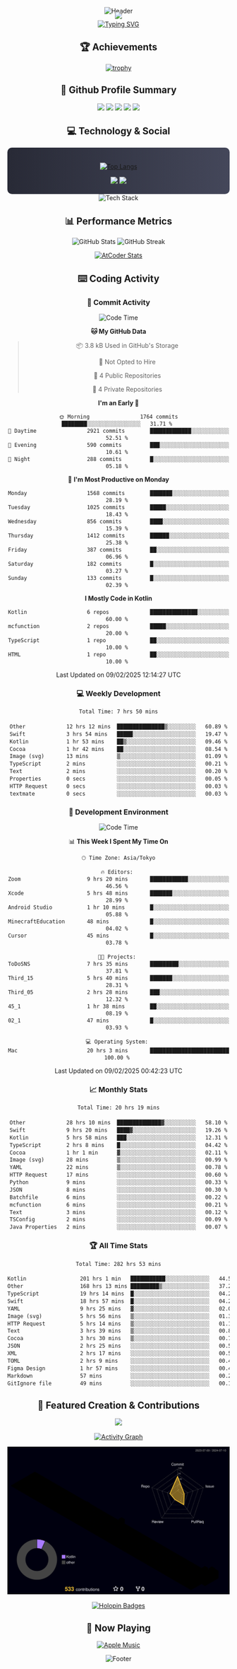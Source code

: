 <div align="center">
  
![Header](https://capsule-render.vercel.app/api?type=waving&color=gradient&customColorList=12&height=300&section=header&text=Welcome%20to%20Batapii's%20Universe&fontSize=50&animation=fadeIn&fontAlignY=40&desc=Android%20Developer%20|%20Kotlin%20LOVE%20)

<div style="margin-top: -20px;">
  <img src="https://readme-typing-svg.herokuapp.com/?lines=Crafting+Android+Experiences;Building+Tomorrow's+Apps+Today;Always+Learning,+Always+Growing&font=Fira%20Code&center=true&width=440&height=45&color=f75c7e&vCenter=true&size=22&pause=1000">
</div>

<a href="https://git.io/typing-svg">
  <img src="https://readme-typing-svg.demolab.com?font=Fira+Code&weight=600&size=28&duration=4000&pause=1000&center=true&vCenter=true&width=800&lines=Hey+there!+I'm+Batapii+%F0%9F%91%8B;Android+Developer+from+Japan+%F0%9F%87%AF%F0%9F%87%B5" alt="Typing SVG" />
</a>

## 🏆 Achievements

[![trophy](https://github-profile-trophy.vercel.app/?username=batapii&theme=onestar&no-frame=true&no-bg=true&column=8&rank=SECRET,SSS,SS,S,AAA,AA,A,B,C,?&margin-w=10&margin-h=10)](https://github.com/ryo-ma/github-profile-trophy)

## 🎯 Github Profile Summary

<div align="center">
  <img src="http://github-profile-summary-cards.vercel.app/api/cards/profile-details?username=batapii&theme=radical" />
  <img src="http://github-profile-summary-cards.vercel.app/api/cards/repos-per-language?username=batapii&theme=radical" />
  <img src="http://github-profile-summary-cards.vercel.app/api/cards/most-commit-language?username=batapii&theme=radical" />
  <img src="http://github-profile-summary-cards.vercel.app/api/cards/stats?username=batapii&theme=radical" />
  <img src="http://github-profile-summary-cards.vercel.app/api/cards/productive-time?username=batapii&theme=radical" />
</div>

## 💻 Technology & Social

<div align="center" style="background: linear-gradient(to right, #282A36, #44475A); padding: 20px; border-radius: 10px;">

[![Top Langs](https://github-readme-stats.vercel.app/api/top-langs/?username=batapii
)](https://github.com/anuraghazra/github-readme-stats)

<div style="margin-top: 15px">
<a href="https://github.com/batapii"><img src="https://img.shields.io/github/followers/batapii?style=for-the-badge&logo=github&label=Follow&color=ff6e96&labelColor=282A36"/></a>
<a href="https://twitter.com/batapii3939"><img src="https://img.shields.io/twitter/follow/batapii?style=for-the-badge&logo=twitter&color=1DA1F2&labelColor=282A36&label= Twitter"/></a>
</div>

</div>

<div align="center">
<img src="https://github-readme-tech-stack.vercel.app/api/cards?title=Tech+Stack&align=center&titleAlign=center&fontSize=20&lineHeight=10&lineCount=4&theme=github_dark&width=800&bg=%230D1117&badge=%23161B22&border=%2321262D&titleColor=%2358A6FF&line1=kotlin%2Ckotlin%2C0095D5%3Bandroid%2Candroid%2C00ff00%3Bjetpackcompose%2Cjetpack%2C4285F4%3B&line2=swift%2Cswift%2CFA7343%3Bfirebase%2Cfirebase%2CFFCA28%3Bgithub%2Cgithub%2C181717%3B&line3=typescript%2Ctypescript%2C3178C6%3Bgraphql%2Cgraphql%2CE10098%3Bsupabase%2Csupabase%2C3FCF8E%3B&line4=gradle%2Cgradle%2C02303A%3Bgitkraken%2Cgitkraken%2C179287%3Bpostman%2Cpostman%2CFF6C37%3B" alt="Tech Stack" />
</div>



## 📊 Performance Metrics

<div align="center">

![GitHub Stats](https://github-readme-stats.vercel.app/api?username=batapii&show_icons=true&theme=radical&hide_border=true&bg_color=0D1117)
![GitHub Streak](https://github-readme-streak-stats.herokuapp.com/?user=batapii&theme=radical&hide_border=true&background=0D1117)

[![AtCoder Stats](https://atcoder-readme-stats.vercel.app/stats/batapii3939?theme=dark&show_history=5&width=495)](https://github.com/iwbc-mzk/atcoder-readme-stats)

</div>

## ⌨️ Coding Activity

### 🌟 Commit Activity
<!--START_SECTION:commit-stats-->
![Code Time](http://img.shields.io/badge/Code%20Time-451%20hrs%207%20mins-blue)

**🐱 My GitHub Data** 

> 📦 3.8 kB Used in GitHub's Storage 
 > 
> 🚫 Not Opted to Hire
 > 
> 📜 4 Public Repositories 
 > 
> 🔑 4 Private Repositories 
 > 
**I'm an Early 🐤** 

```text
🌞 Morning                1764 commits        ████████░░░░░░░░░░░░░░░░░   31.71 % 
🌆 Daytime                2921 commits        █████████████░░░░░░░░░░░░   52.51 % 
🌃 Evening                590 commits         ███░░░░░░░░░░░░░░░░░░░░░░   10.61 % 
🌙 Night                  288 commits         █░░░░░░░░░░░░░░░░░░░░░░░░   05.18 % 
```
📅 **I'm Most Productive on Monday** 

```text
Monday                   1568 commits        ███████░░░░░░░░░░░░░░░░░░   28.19 % 
Tuesday                  1025 commits        █████░░░░░░░░░░░░░░░░░░░░   18.43 % 
Wednesday                856 commits         ████░░░░░░░░░░░░░░░░░░░░░   15.39 % 
Thursday                 1412 commits        ██████░░░░░░░░░░░░░░░░░░░   25.38 % 
Friday                   387 commits         ██░░░░░░░░░░░░░░░░░░░░░░░   06.96 % 
Saturday                 182 commits         █░░░░░░░░░░░░░░░░░░░░░░░░   03.27 % 
Sunday                   133 commits         █░░░░░░░░░░░░░░░░░░░░░░░░   02.39 % 
```


**I Mostly Code in Kotlin** 

```text
Kotlin                   6 repos             ███████████████░░░░░░░░░░   60.00 % 
mcfunction               2 repos             █████░░░░░░░░░░░░░░░░░░░░   20.00 % 
TypeScript               1 repo              ██░░░░░░░░░░░░░░░░░░░░░░░   10.00 % 
HTML                     1 repo              ██░░░░░░░░░░░░░░░░░░░░░░░   10.00 % 
```




 Last Updated on 09/02/2025 12:14:27 UTC
<!--END_SECTION:commit-stats-->

### 💻 Weekly Development
<!--START_SECTION:wakatime-->

```txt
Total Time: 7 hrs 50 mins

Other             12 hrs 12 mins  ███████████████▒░░░░░░░░░   60.89 %
Swift             3 hrs 54 mins   █████░░░░░░░░░░░░░░░░░░░░   19.47 %
Kotlin            1 hr 53 mins    ██▒░░░░░░░░░░░░░░░░░░░░░░   09.46 %
Cocoa             1 hr 42 mins    ██░░░░░░░░░░░░░░░░░░░░░░░   08.54 %
Image (svg)       13 mins         ▒░░░░░░░░░░░░░░░░░░░░░░░░   01.09 %
TypeScript        2 mins          ░░░░░░░░░░░░░░░░░░░░░░░░░   00.21 %
Text              2 mins          ░░░░░░░░░░░░░░░░░░░░░░░░░   00.20 %
Properties        0 secs          ░░░░░░░░░░░░░░░░░░░░░░░░░   00.05 %
HTTP Request      0 secs          ░░░░░░░░░░░░░░░░░░░░░░░░░   00.03 %
textmate          0 secs          ░░░░░░░░░░░░░░░░░░░░░░░░░   00.03 %
```

<!--END_SECTION:wakatime-->

### 🔨 Development Environment
<!--START_SECTION:dev-stats-->
![Code Time](http://img.shields.io/badge/Code%20Time-451%20hrs%207%20mins-blue)

📊 **This Week I Spent My Time On** 

```text
🕑︎ Time Zone: Asia/Tokyo

🔥 Editors: 
Zoom                     9 hrs 20 mins       ████████████░░░░░░░░░░░░░   46.56 % 
Xcode                    5 hrs 48 mins       ███████░░░░░░░░░░░░░░░░░░   28.99 % 
Android Studio           1 hr 10 mins        █░░░░░░░░░░░░░░░░░░░░░░░░   05.88 % 
MinecraftEducation       48 mins             █░░░░░░░░░░░░░░░░░░░░░░░░   04.02 % 
Cursor                   45 mins             █░░░░░░░░░░░░░░░░░░░░░░░░   03.78 % 

🐱‍💻 Projects: 
ToDoSNS                  7 hrs 35 mins       █████████░░░░░░░░░░░░░░░░   37.81 % 
Third_15                 5 hrs 40 mins       ███████░░░░░░░░░░░░░░░░░░   28.31 % 
Third_05                 2 hrs 28 mins       ███░░░░░░░░░░░░░░░░░░░░░░   12.32 % 
45_1                     1 hr 38 mins        ██░░░░░░░░░░░░░░░░░░░░░░░   08.19 % 
02_1                     47 mins             █░░░░░░░░░░░░░░░░░░░░░░░░   03.93 % 

💻 Operating System: 
Mac                      20 hrs 3 mins       █████████████████████████   100.00 % 
```


 Last Updated on 09/02/2025 00:42:23 UTC
<!--END_SECTION:dev-stats-->

### 📈 Monthly Stats
<!--START_SECTION:wakamonth-->

```txt
Total Time: 20 hrs 19 mins

Other             28 hrs 10 mins  ██████████████▓░░░░░░░░░░   58.10 %
Swift             9 hrs 20 mins   ████▓░░░░░░░░░░░░░░░░░░░░   19.26 %
Kotlin            5 hrs 58 mins   ███░░░░░░░░░░░░░░░░░░░░░░   12.31 %
TypeScript        2 hrs 8 mins    █░░░░░░░░░░░░░░░░░░░░░░░░   04.42 %
Cocoa             1 hr 1 min      ▓░░░░░░░░░░░░░░░░░░░░░░░░   02.11 %
Image (svg)       28 mins         ▒░░░░░░░░░░░░░░░░░░░░░░░░   00.99 %
YAML              22 mins         ▒░░░░░░░░░░░░░░░░░░░░░░░░   00.78 %
HTTP Request      17 mins         ░░░░░░░░░░░░░░░░░░░░░░░░░   00.60 %
Python            9 mins          ░░░░░░░░░░░░░░░░░░░░░░░░░   00.33 %
JSON              8 mins          ░░░░░░░░░░░░░░░░░░░░░░░░░   00.30 %
Batchfile         6 mins          ░░░░░░░░░░░░░░░░░░░░░░░░░   00.22 %
mcfunction        6 mins          ░░░░░░░░░░░░░░░░░░░░░░░░░   00.21 %
Text              3 mins          ░░░░░░░░░░░░░░░░░░░░░░░░░   00.12 %
TSConfig          2 mins          ░░░░░░░░░░░░░░░░░░░░░░░░░   00.09 %
Java Properties   2 mins          ░░░░░░░░░░░░░░░░░░░░░░░░░   00.07 %
```

<!--END_SECTION:wakamonth-->

### 🏆 All Time Stats
<!--START_SECTION:wakaalltime-->

```txt
Total Time: 282 hrs 53 mins

Kotlin                 201 hrs 1 min   ███████████░░░░░░░░░░░░░░   44.56 %
Other                  168 hrs 13 mins █████████▒░░░░░░░░░░░░░░░   37.29 %
TypeScript             19 hrs 14 mins  █░░░░░░░░░░░░░░░░░░░░░░░░   04.27 %
Swift                  18 hrs 57 mins  █░░░░░░░░░░░░░░░░░░░░░░░░   04.20 %
YAML                   9 hrs 25 mins   ▓░░░░░░░░░░░░░░░░░░░░░░░░   02.09 %
Image (svg)            5 hrs 56 mins   ▒░░░░░░░░░░░░░░░░░░░░░░░░   01.32 %
HTTP Request           5 hrs 14 mins   ▒░░░░░░░░░░░░░░░░░░░░░░░░   01.16 %
Text                   3 hrs 39 mins   ▒░░░░░░░░░░░░░░░░░░░░░░░░   00.81 %
Cocoa                  3 hrs 30 mins   ▒░░░░░░░░░░░░░░░░░░░░░░░░   00.78 %
JSON                   2 hrs 25 mins   ░░░░░░░░░░░░░░░░░░░░░░░░░   00.54 %
XML                    2 hrs 17 mins   ░░░░░░░░░░░░░░░░░░░░░░░░░   00.51 %
TOML                   2 hrs 9 mins    ░░░░░░░░░░░░░░░░░░░░░░░░░   00.48 %
Figma Design           1 hr 57 mins    ░░░░░░░░░░░░░░░░░░░░░░░░░   00.43 %
Markdown               57 mins         ░░░░░░░░░░░░░░░░░░░░░░░░░   00.21 %
GitIgnore file         49 mins         ░░░░░░░░░░░░░░░░░░░░░░░░░   00.18 %
```

<!--END_SECTION:wakaalltime-->


## 🌟 Featured Creation & Contributions

<div align="center">
  <a href="https://github.com/batapii/ToDoSNS">
    <img src="https://github-readme-stats.vercel.app/api/pin/?username=batapii&repo=ToDoSNS&theme=radical&hide_border=true&bg_color=0D1117" />
  </a>

[![Activity Graph](https://github-readme-activity-graph.vercel.app/graph?username=batapii&custom_title=Contribution%20Graph&hide_border=true&theme=radical&bg_color=0D1117)](https://github.com/ashutosh00710/github-readme-activity-graph)

![3D Contrib](./profile-3d-contrib/profile-night-rainbow.svg)

[![Holopin Badges](https://holopin.me/batapii)](https://holopin.io/@batapii)

</div>

## 🎵 Now Playing

<div align="center">
  
[![Apple Music](https://music-profile.rayriffy.com/theme/dark.svg?uid=001005.6598667d2ffd4a10a4f429edd0ba24c4.1156)](https://github.com/rayriffy/apple-music-github-profile)

</div>

![Footer](https://capsule-render.vercel.app/api?type=waving&color=gradient&customColorList=12&height=100&section=footer)

</div>
